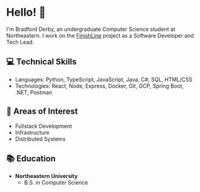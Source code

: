 # Hello! :wave:

I'm Bradford Derby, an undergraduate Computer Science student at Northeastern. I work on the [FinishLine](https://github.com/Northeastern-Electric-Racing/FinishLine)
 project as a Software Developer and Tech Lead.


## :computer: Technical Skills
- Languages: Python, TypeScript, JavaScript, Java, C#, SQL, HTML/CSS
- Technologies: React, Node, Express, Docker, Git, GCP, Spring Boot, .NET, Postman

## :brain: Areas of Interest
- Fullstack Development
- Infrastructure
- Distributed Systems

## :books: Education
- **Northeastern University**
  - B.S. in Computer Science
